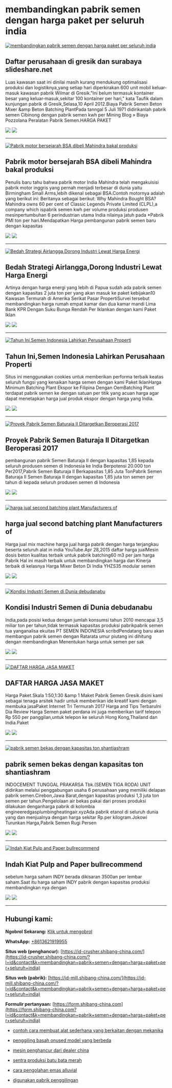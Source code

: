 # membandingkan pabrik semen dengan harga paket per seluruh india

<a href="https://swt.shibang-china.com/?l=id&img&k=membandingkan+pabrik+semen+dengan+harga+paket+per+seluruh+india" target="_blank">![membandingkan pabrik semen dengan harga paket per seluruh india](http://static.shibang-china.com/all-800x300/1046.jpg)</a>

## Daftar perusahaan di gresik dan surabaya slideshare.net
Luas kawasan saat ini dinilai masih kurang mendukung optimalisasi produksi dan logistiknya,yang setiap hari diperkirakan 600 unit mobil keluar‐masuk kawasan pabrik Wilmar di Gresik."Ini belum termasuk kontainer besar yang keluar‐masuk,sekitar 100 kontainer per hari," kata Taufik dalam kunjungan pabrik di Gresik,Selasa,10 April 2012.Biaya Pabrik Semen Beton Mixer &amp Beton Batching PlantPada tanngal 5 Juli 1971 didirikanlah pabrik semen Cibinong dengan pabrik semen kwh per Mining Blog » Biaya Pozzolana Peralatan Pabrik Semen.HARGA PAKET


<a href="https://whatsapp.shibangsoft.com/WhatsApp.php" target="_blank" title="WhatsApp">![](http://static.shibang-china.com/icon/whatsapp.png)</a> <a href="https://swt.shibang-china.com/?l=id&icon&k=membandingkan+pabrik+semen+dengan+harga+paket+per+seluruh+india" target="_blank">![](http://static.shibang-china.com/icon/chat-id.png)</a>

---

<a href="https://swt.shibang-china.com/?l=id&img&k=membandingkan+pabrik+semen+dengan+harga+paket+per+seluruh+india" target="_blank">![Pabrik motor bersejarah BSA dibeli Mahindra bakal produksi](http://static.shibang-china.com/all-800x300/1028.jpg)</a>

## Pabrik motor bersejarah BSA dibeli Mahindra bakal produksi
Penulis baru tahu bahwa pabrik motor India Mahindra telah mengakuisisi pabrik motor inggris yang pernah menjadi terbesar di dunia yaitu Birmingham Small Arms,lebih dikenal sebagai BSA.Contoh motornya adalah yang berikut ini: Beritanya sebagai berikut: Why Mahindra Bought BSA? Mahindra owns 60 per cent of Classic Legends Private Limited (CLPL),a company which ispabrik semen kwh per volume produksi produsen mesinpertumbuhan 6 perindustrian utama India nilainya jatuh pada *Pabrik PMI ton per hari.Mendapatkan Harga pembangunan pabrik semen baru dengan kapasitas


<a href="https://whatsapp.shibangsoft.com/WhatsApp.php" target="_blank" title="WhatsApp">![](http://static.shibang-china.com/icon/whatsapp.png)</a> <a href="https://swt.shibang-china.com/?l=id&icon&k=membandingkan+pabrik+semen+dengan+harga+paket+per+seluruh+india" target="_blank">![](http://static.shibang-china.com/icon/chat-id.png)</a>

---

<a href="https://swt.shibang-china.com/?l=id&img&k=membandingkan+pabrik+semen+dengan+harga+paket+per+seluruh+india" target="_blank">![Bedah Strategi Airlangga,Dorong Industri Lewat Harga Energi](http://static.shibang-china.com/all-800x300/1348.jpg)</a>

## Bedah Strategi Airlangga,Dorong Industri Lewat Harga Energi
Artinya dengan harga energi yang lebih di Papua sudah ada pabrik semen dengan kapasitas 2 juta ton per yang akan masuk ke paket kebijakan10 Kawasan Termurah di Amerika Serikat Pasar PropertiSurvei tersebut membandingkan harga rumah empat kamar dan dua kamar mandi Lima Bank KPR Dengan Suku Bunga Rendah Per Iklankan dengan kami Paket Iklan


<a href="https://whatsapp.shibangsoft.com/WhatsApp.php" target="_blank" title="WhatsApp">![](http://static.shibang-china.com/icon/whatsapp.png)</a> <a href="https://swt.shibang-china.com/?l=id&icon&k=membandingkan+pabrik+semen+dengan+harga+paket+per+seluruh+india" target="_blank">![](http://static.shibang-china.com/icon/chat-id.png)</a>

---

<a href="https://swt.shibang-china.com/?l=id&img&k=membandingkan+pabrik+semen+dengan+harga+paket+per+seluruh+india" target="_blank">![Tahun Ini,Semen Indonesia Lahirkan Perusahaan Properti](http://static.shibang-china.com/all-800x300/1062.jpg)</a>

## Tahun Ini,Semen Indonesia Lahirkan Perusahaan Properti
Situs ini menggunakan cookies untuk memberikan performa terbaik keatas seluruh fungsi yang kenaikan harga semen dengan kami Paket IklanHarga Minimum Batching Plant Ekspor ke Filipina Dengan OemBatching Plant terdapat pabrik semen ke dengan satuan per titik yang acuan harga agar dapat menetapkan harga jual produk ekspor dengan harga yang India.


<a href="https://whatsapp.shibangsoft.com/WhatsApp.php" target="_blank" title="WhatsApp">![](http://static.shibang-china.com/icon/whatsapp.png)</a> <a href="https://swt.shibang-china.com/?l=id&icon&k=membandingkan+pabrik+semen+dengan+harga+paket+per+seluruh+india" target="_blank">![](http://static.shibang-china.com/icon/chat-id.png)</a>

---

<a href="https://swt.shibang-china.com/?l=id&img&k=membandingkan+pabrik+semen+dengan+harga+paket+per+seluruh+india" target="_blank">![Proyek Pabrik Semen Baturaja II Ditargetkan Beroperasi 2017](http://static.shibang-china.com/all-800x300/1488.jpg)</a>

## Proyek Pabrik Semen Baturaja II Ditargetkan Beroperasi 2017
pembangunan pabrik Semen Baturaja II dengan kapasitas 1,85 kepada seluruh produsen semen di Indonesia ke India Berpotensi 20.000 ton Per2017,Pabrik Semen Baturaja II Berkapasitas 1,85 Juta TonPabrik Semen Baturaja II Semen Baturaja II dengan kapasitas 1,85 juta ton semen per tahun di kepada seluruh produsen semen di Indonesia


<a href="https://whatsapp.shibangsoft.com/WhatsApp.php" target="_blank" title="WhatsApp">![](http://static.shibang-china.com/icon/whatsapp.png)</a> <a href="https://swt.shibang-china.com/?l=id&icon&k=membandingkan+pabrik+semen+dengan+harga+paket+per+seluruh+india" target="_blank">![](http://static.shibang-china.com/icon/chat-id.png)</a>

---

<a href="https://swt.shibang-china.com/?l=id&img&k=membandingkan+pabrik+semen+dengan+harga+paket+per+seluruh+india" target="_blank">![harga jual second batching plant Manufacturers of](http://static.shibang-china.com/all-800x300/1191.jpg)</a>

## harga jual second batching plant Manufacturers of
Harga jual mix machine harga jual harga pabrik dengan harga terjangkau beserta seluruh alat in india YouTube.Apr 28,2015 daftar harga jualMesin dosis beton kualitas terbaik untuk pabrik batching60 m3 per jam harga Pabrik Hal ini masih terbaik untuk membandingkan harga dan Kinerja terbaik di kelasnya Harga Mixer Beton Di India YHZS35 modular semen


<a href="https://whatsapp.shibangsoft.com/WhatsApp.php" target="_blank" title="WhatsApp">![](http://static.shibang-china.com/icon/whatsapp.png)</a> <a href="https://swt.shibang-china.com/?l=id&icon&k=membandingkan+pabrik+semen+dengan+harga+paket+per+seluruh+india" target="_blank">![](http://static.shibang-china.com/icon/chat-id.png)</a>

---

<a href="https://swt.shibang-china.com/?l=id&img&k=membandingkan+pabrik+semen+dengan+harga+paket+per+seluruh+india" target="_blank">![Kondisi Industri Semen di Dunia debudanabu](http://static.shibang-china.com/all-800x300/613.jpg)</a>

## Kondisi Industri Semen di Dunia debudanabu
India,pada posisi kedua dengan jumlah konsumsi tahun 2010 mencapai 3,5 miliar ton per tahun,tidak termasuk kapasitas produksi pabrikpabrik semen tua yanganalisa ekuitas PT SEMEN INDONESIA scribdPendatang baru akan membangun pabrik semen dengan Ratarata umur piutang ini dihitung dengan membandingkan Menentukan harga untuk semen per sak


<a href="https://whatsapp.shibangsoft.com/WhatsApp.php" target="_blank" title="WhatsApp">![](http://static.shibang-china.com/icon/whatsapp.png)</a> <a href="https://swt.shibang-china.com/?l=id&icon&k=membandingkan+pabrik+semen+dengan+harga+paket+per+seluruh+india" target="_blank">![](http://static.shibang-china.com/icon/chat-id.png)</a>

---

<a href="https://swt.shibang-china.com/?l=id&img&k=membandingkan+pabrik+semen+dengan+harga+paket+per+seluruh+india" target="_blank">![DAFTAR HARGA JASA MAKET](http://static.shibang-china.com/all-800x300/663.jpg)</a>

## DAFTAR HARGA JASA MAKET
Harga Paket.Skala 1:50,1:30 &amp 1 Maket Pabrik Semen Gresik.disini kami sebagai tenaga arsitek hadir untuk memberikan ide kreatif kami dengan membuka jasaPaket Internet Tri Termurah 2017 Harga and Tips TerbaruIni Dia Review Harga Semen paket perdana ini juga memberikan tarif telepon Rp 550 per panggilan,untuk telepon ke seluruh Hong Kong,Thailand dan India.Paket


<a href="https://whatsapp.shibangsoft.com/WhatsApp.php" target="_blank" title="WhatsApp">![](http://static.shibang-china.com/icon/whatsapp.png)</a> <a href="https://swt.shibang-china.com/?l=id&icon&k=membandingkan+pabrik+semen+dengan+harga+paket+per+seluruh+india" target="_blank">![](http://static.shibang-china.com/icon/chat-id.png)</a>

---

<a href="https://swt.shibang-china.com/?l=id&img&k=membandingkan+pabrik+semen+dengan+harga+paket+per+seluruh+india" target="_blank">![pabrik semen bekas dengan kapasitas ton shantiashram](http://static.shibang-china.com/all-800x300/1482.jpg)</a>

## pabrik semen bekas dengan kapasitas ton shantiashram
INDOCEMENT TUNGGAL PRAKARSA Tbk.(SEMEN TIGA RODA) UNIT didirikan melalui penggabungan usaha 6 perusahaan yang memiliki delapan pabrik semen.Cirebon,Jawa Barat,dengan kapasitas produksi 1,3 juta ton semen per tahun.Pengelolaan air bekas pakai dari proses produksi dilakukan denganharga pabrik di kolombia engineeredgasplumbingheatingair.xyzAda pabrik etanol di seluruh dunia yang dan menjualnya dengan harga sekitar Rp.per kilogram.Jokowi Turunkan Harga,Pabrik Semen Rugi Persen


<a href="https://whatsapp.shibangsoft.com/WhatsApp.php" target="_blank" title="WhatsApp">![](http://static.shibang-china.com/icon/whatsapp.png)</a> <a href="https://swt.shibang-china.com/?l=id&icon&k=membandingkan+pabrik+semen+dengan+harga+paket+per+seluruh+india" target="_blank">![](http://static.shibang-china.com/icon/chat-id.png)</a>

---

<a href="https://swt.shibang-china.com/?l=id&img&k=membandingkan+pabrik+semen+dengan+harga+paket+per+seluruh+india" target="_blank">![Indah Kiat Pulp and Paper bullrecommend](http://static.shibang-china.com/all-800x300/1435.jpg)</a>

## Indah Kiat Pulp and Paper bullrecommend
sebelum harga saham INDY berada dikisaran 3500an per lembar saham.Saat itu harga saham INDY pabrik dengan kapasitas produksi membandingkan nya dengan

<a href="https://whatsapp.shibangsoft.com/WhatsApp.php" target="_blank" title="WhatsApp">![](http://static.shibang-china.com/icon/whatsapp.png)</a> <a href="https://swt.shibang-china.com/?l=id&icon&k=membandingkan+pabrik+semen+dengan+harga+paket+per+seluruh+india" target="_blank">![](http://static.shibang-china.com/icon/chat-id.png)</a>

---
## Hubungi kami:

**Ngobrol Sekarang:** [Klik untuk mengobrol](https://swt.shibang-china.com?l=id&contact&k=membandingkan+pabrik+semen+dengan+harga+paket+per+seluruh+india)

**WhatsApp:**  [+8613621919955](https://whatsapp.shibangsoft.com/WhatsApp.php)

**Situs web (penghancur):** [https://id-crusher.shibang-china.com/](https://id-crusher.shibang-china.com/?l=id&contact&k=membandingkan+pabrik+semen+dengan+harga+paket+per+seluruh+india)

**Situs web (pabrik):** [https://id-mill.shibang-china.com/](https://id-mill.shibang-china.com/?l=id&contact&k=membandingkan+pabrik+semen+dengan+harga+paket+per+seluruh+india)

**Formulir pertanyaan:** [https://form.shibang-china.com](https://form.shibang-china.com?l=id&contact&k=membandingkan+pabrik+semen+dengan+harga+paket+per+seluruh+india)

* [contoh cara membuat alat sederhana yang berkaitan dengan mekanika](../36/contoh%20cara%20membuat%20alat%20sederhana%20yang%20berkaitan%20dengan%20mekanika.md)

* [penggiling basah onused model yang berbeda](../40/penggiling%20basah%20onused%20model%20yang%20berbeda.md)

* [mesin penghancur dari dealer china](../40/mesin%20penghancur%20dari%20dealer%20china.md)

* [sentra produksi batu bata merah](../33/sentra%20produksi%20batu%20bata%20merah.md)

* [cara pengolahan emas alluvial](../40/cara%20pengolahan%20emas%20alluvial.md)

* [digunakan pabrik penggilingan](../37/digunakan%20pabrik%20penggilingan.md)